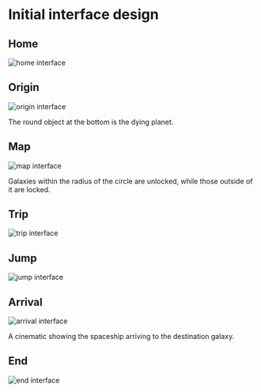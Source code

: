 
# Initial interface design

## Home

![home interface](../resources/images/Pasted%20image%20240922032606.png)

## Origin

![origin interface](../resources/images/Pasted%20image%20240922032004.png)

The round object at the bottom is the dying planet.

## Map

![map interface](../resources/images/Pasted%20image%20240922032716.png)

Galaxies within the radius of the circle are unlocked, while those outside of it are locked.

## Trip

![trip interface](../resources/images/Pasted%20image%20240922032808.png)

## Jump

![jump interface](../resources/images/Pasted%20image%20240922032827.png)

## Arrival

![arrival interface](../resources/images/Pasted%20image%20240922032845.png)

A cinematic showing the spaceship arriving to the destination galaxy.

## End

![end interface](../resources/images/Pasted%20image%20240922032904.png)
